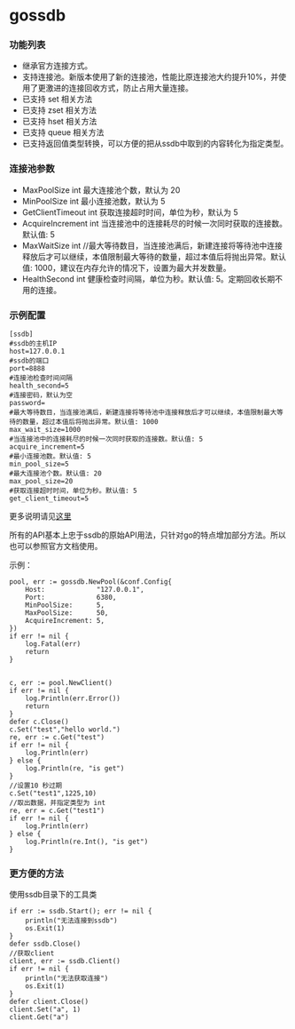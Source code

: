 # gossdb


### 功能列表

* 继承官方连接方式。
* 支持连接池。新版本使用了新的连接池，性能比原连接池大约提升10%，并使用了更激进的连接回收方式，防止占用大量连接。
* 已支持 set 相关方法
* 已支持 zset 相关方法
* 已支持 hset 相关方法
* 已支持 queue 相关方法
* 已支持返回值类型转换，可以方便的把从ssdb中取到的内容转化为指定类型。

### 连接池参数

* MaxPoolSize int 最大连接池个数，默认为 20
* MinPoolSize int 最小连接池数，默认为 5
* GetClientTimeout int 获取连接超时时间，单位为秒，默认为 5
* AcquireIncrement int  当连接池中的连接耗尽的时候一次同时获取的连接数。默认值: 5
* MaxWaitSize int //最大等待数目，当连接池满后，新建连接将等待池中连接释放后才可以继续，本值限制最大等待的数量，超过本值后将抛出异常。默认值: 1000，建议在内存允许的情况下，设置为最大并发数量。
* HealthSecond int 健康检查时间隔，单位为秒。默认值: 5。定期回收长期不用的连接。

### 示例配置

    [ssdb]
    #ssdb的主机IP
    host=127.0.0.1
    #ssdb的端口
    port=8888
    #连接池检查时间间隔
    health_second=5
    #连接密码，默认为空
    password=
    #最大等待数目，当连接池满后，新建连接将等待池中连接释放后才可以继续，本值限制最大等待的数量，超过本值后将抛出异常。默认值: 1000
    max_wait_size=1000
    #当连接池中的连接耗尽的时候一次同时获取的连接数。默认值: 5
    acquire_increment=5
    #最小连接池数。默认值: 5
    min_pool_size=5
    #最大连接池个数。默认值: 20
    max_pool_size=20
    #获取连接超时时间，单位为秒。默认值: 5
    get_client_timeout=5

更多说明请见[这里](https://gowalker.org/github.com/tamago-cn/gossdb)

所有的API基本上忠于ssdb的原始API用法，只针对go的特点增加部分方法。所以也可以参照官方文档使用。

示例：


	pool, err := gossdb.NewPool(&conf.Config{
		Host:             "127.0.0.1",
		Port:             6380,
		MinPoolSize:      5,
		MaxPoolSize:      50,
		AcquireIncrement: 5,
	})
	if err != nil {
		log.Fatal(err)
		return
	}


	c, err := pool.NewClient()
	if err != nil {
		log.Println(err.Error())
		return
	}
	defer c.Close()
	c.Set("test","hello world.")
	re, err := c.Get("test")
	if err != nil {
		log.Println(err)
	} else {
		log.Println(re, "is get")
	}
	//设置10 秒过期
	c.Set("test1",1225,10)
	//取出数据，并指定类型为 int
	re, err = c.Get("test1")
	if err != nil {
		log.Println(err)
	} else {
		log.Println(re.Int(), "is get")
	}

### 更方便的方法
使用ssdb目录下的工具类

    if err := ssdb.Start(); err != nil {
		println("无法连接到ssdb")
		os.Exit(1)
	}
	defer ssdb.Close()
	//获取client
	client, err := ssdb.Client()
	if err != nil {
		println("无法获取连接")
		os.Exit(1)
	}
	defer client.Close()
	client.Set("a", 1)
	client.Get("a")